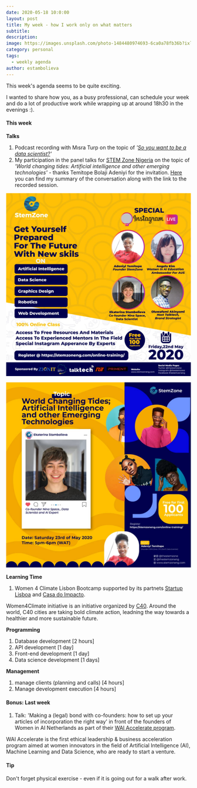 ```yaml
---
date: 2020-05-18 10:0:00
layout: post
title: My week - how I work only on what matters
subtitle:
description: 
image: https://images.unsplash.com/photo-1484480974693-6ca0a78fb36b?ixlib=rb-1.2.1&ixid=eyJhcHBfaWQiOjEyMDd9&auto=format&fit=crop&w=1352&q=80
category: personal
tags:
  - weekly agenda
author: estambolieva
---
```


This week's agenda seems to be quite exciting.

I wanted to share how you, as a busy professional, can schedule your week and do a lot of productive work while wrapping up at around 18h30 in the evenings :).

#### This week

**Talks**


1. Podcast recording with Mısra Turp on the topic of *'[So you want to be a data scientist?](https://www.soyouwanttobeadatascientist.com/)'*
2. My participation in the panel talks for [STEM Zone Nigeria](https://stemzoneng.com/) on the topic of *'World changing tides: Artificial intelligence and other emerging technologies'* - thanks Temitope Bolaji Adeniyi for the invitation. [Here](http://katstam.com/emerging-technologies/) you can find my summary of the conversation along with the link to the recorded session.

![STEM Zone Nigeria Conference](https://raw.githubusercontent.com/estambolieva/estambolieva.github.io/master/assets/img/uploads/my_week/STEM_ZONE_Nigeria.jpg)

![I for STEM Zone Nigeria](https://raw.githubusercontent.com/estambolieva/estambolieva.github.io/master/assets/img/uploads/my_week/I_for_STEM_Nigeria.jpg)


**Learning Time**


1. Women 4 Climate Lisbon Bootcamp supported by its partnets [Startup Lisboa](https://www.startuplisboa.com/) and [Casa do Impacto](http://mais.scml.pt/casadoimpacto/).

Women4Climate initiative is an initiative organized by [C40](https://www.c40.org/). Around the world, C40 cities are taking bold climate action, leadning the way towards a healthier and more sustainable future.  



**Programming**

1. Database development [2 hours]
2. API development [1 day]
3. Front-end development [1 day]
4. Data science development [1 days]


**Management**

1. manage clients (planning and calls) [4 hours]
2. Manage development execution [4 hours]


#### Bonus: Last week

1. Talk: 'Making a (legal) bond with co-founders: how to set up your articles of incorporation the right way' in front of the founders of Women in AI Netherlands as part of their [WAI Accelerate program](https://www.womeninai.co/waiaccelerate).

WAI Accelerate is the first ethical leadership & business acceleration program aimed at women innovators in the field of Artificial Intelligence (AI), Machine Learning and Data Science, who are ready to start a venture. 

#### Tip

Don't forget physical exercise - even if it is going out for a walk after work.